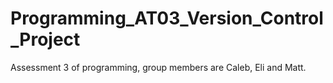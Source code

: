# Programming_AT03_Version_Control_Project
Assessment 3 of programming, group members are Caleb, Eli and Matt.

